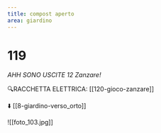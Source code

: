 ```yaml
---
title: compost aperto
area: giardino
---
```

# 119
_AHH SONO USCITE 12 Zanzare!_

🔍RACCHETTA ELETTRICA: [[120-gioco-zanzare]] 

⬇️ [[8-giardino-verso_orto]]

![[foto_103.jpg]]